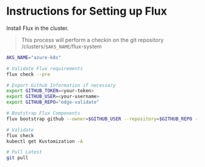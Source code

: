# Instructions for Setting up Flux


Install Flux in the cluster.
> This process will perform a checkin on the git repository /clusters/`$AKS_NAME`/flux-system

```bash
AKS_NAME="azure-k8s"

# Validate Flux requirements
flux check --pre

# Export Github Information if necessary
export GITHUB_TOKEN=<your-token>
export GITHUB_USER=<your-username>
export GITHUB_REPO="edge-validate"

# Bootstrap Flux Components
flux bootstrap github --owner=$GITHUB_USER --repository=$GITHUB_REPO --branch=main --path=./clusters/$AKS_NAME

# Validate
flux check
kubectl get Kustomization -A

# Pull Latest
git pull
```